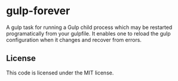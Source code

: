 gulp-forever
============
A gulp task for running a Gulp child process which may be restarted
programatically from your gulpfile. It enables one to reload the gulp
configuration when it changes and recover from errors.

## License
This code is licensed under the MIT license.

